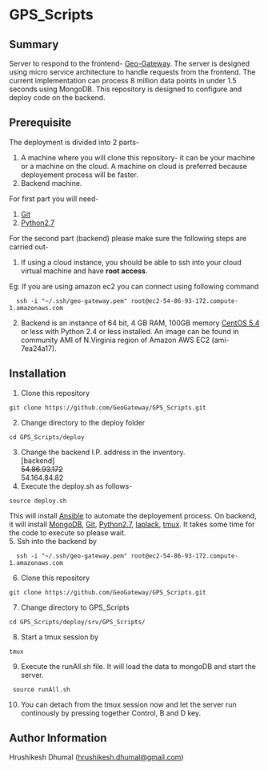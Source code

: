 # GPS_Scripts

Summary
------------------
Server to respond to the frontend- [Geo-Gateway](http://geo-gateway.org/main.html). The server is designed using micro service architecture to handle requests from the frontend. The current implementation can process 8 million data points in under 1.5 seconds using MongoDB. This repository is designed to configure and deploy code on the backend.

Prerequisite
------------------
The deployment is divided into 2 parts-  
1. A machine where you will clone this repository- it can be your machine or a machine on the cloud. A machine on cloud is preferred because deployement process will be faster.  
2. Backend machine.  

For first part you will need-  
1. [Git](https://git-scm.com/book/en/v2/Getting-Started-Installing-Git)    
2. [Python2.7](https://www.python.org/download/releases/2.7/)  

For the second part (backend) please make sure the following steps are carried out-      

1. If using a cloud instance, you should be able to ssh into your cloud virtual machine and have <b>root access</b>.  

  Eg: If you are using amazon ec2 you can connect using following command
  ```shell
    ssh -i "~/.ssh/geo-gateway.pem" root@ec2-54-86-93-172.compute-1.amazonaws.com
  ```
2. Backend is an instance of 64 bit, 4 GB RAM, 100GB memory [CentOS 5.4](https://www.centos.org/) or less with Python 2.4 or less installed. An image can be found in community AMI of N.Virginia region of Amazon AWS EC2 (ami-7ea24a17).  

Installation
------------------

1. Clone this repository  

  ```shell
  git clone https://github.com/GeoGateway/GPS_Scripts.git
  ```  
2. Change directory to the deploy folder   

  ```shell
  cd GPS_Scripts/deploy
  ```  
3. Change the backend I.P. address in the inventory.  
  [backend]  
  ~~54.86.93.172~~  
  54.164.84.82  
4. Execute the deploy.sh as follows- 

  ```shell   
  source deploy.sh  
  ```  
  This will install [Ansible](https://www.ansible.com/) to automate the deployement process. On backend, it will install [MongoDB](https://www.mongodb.com/), [Git](https://git-scm.com/book/en/v2/Getting-Started-Installing-Git), [Python2.7](https://www.python.org/download/releases/2.7/), [laplack](http://www.netlib.org/lapack/), [tmux](https://tmux.github.io/). It takes some time for the code to execute so please wait.  
5. Ssh into the backend by  

  ```shell
    ssh -i "~/.ssh/geo-gateway.pem" root@ec2-54-86-93-172.compute-1.amazonaws.com
  ```
6. Clone this repository  

  ```shell  
  git clone https://github.com/GeoGateway/GPS_Scripts.git
  ```
7. Change directory to GPS_Scripts  

  ```shell
  cd GPS_Scripts/deploy/srv/GPS_Scripts/
  ```  
8. Start a tmux session by  

  ```shell  
  tmux
  ```  
9. Execute the runAll.sh file. It will load the data to mongoDB and start the server. 

 ```shell 
  source runAll.sh
  ```  
10. You can detach from the tmux session now and let the server run continously by pressing together Control, B and D key.
 

Author Information
------------------

Hrushikesh Dhumal (hrushikesh.dhumal@gmail.com)

